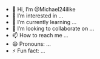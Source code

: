 - 👋 Hi, I’m @Michael24ilike
- 👀 I’m interested in ...
- 🌱 I’m currently learning ...
- 💞️ I’m looking to collaborate on ...
- 📫 How to reach me ...
- 😄 Pronouns: ...
- ⚡ Fun fact: ...

<!---
Michael24ilike/Michael24ilike is a ✨ special ✨ repository because its `README.md` (this file) appears on your GitHub profile.
You can click the Preview link to take a look at your changes.
--->
